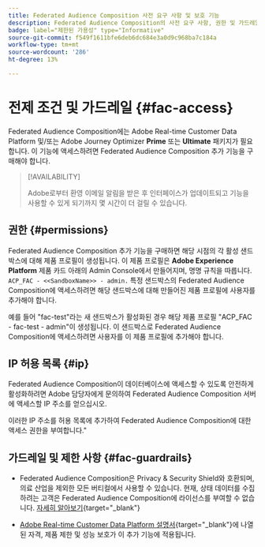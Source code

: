 ```yaml
---
title: Federated Audience Composition 사전 요구 사항 및 보호 기능
description: Federated Audience Composition의 사전 요구 사항, 권한 및 가드레일에 대해 알아봅니다.
badge: label="제한된 가용성" type="Informative"
source-git-commit: f549f1611bfe6deb6dc684e3a0d9c968ba7c184a
workflow-type: tm+mt
source-wordcount: '286'
ht-degree: 13%

---
```


# 전제 조건 및 가드레일 {#fac-access}

Federated Audience Composition에는 Adobe Real-time Customer Data Platform 및/또는 Adobe Journey Optimizer **Prime** 또는 **Ultimate** 패키지가 필요합니다. 이 기능에 액세스하려면 Federated Audience Composition 추가 기능을 구매해야 합니다.

>[!AVAILABILITY]
>
>Adobe로부터 환영 이메일 알림을 받은 후 인터페이스가 업데이트되고 기능을 사용할 수 있게 되기까지 몇 시간이 더 걸릴 수 있습니다.

## 권한 {#permissions}

Federated Audience Composition 추가 기능을 구매하면 해당 시점의 각 활성 샌드박스에 대해 제품 프로필이 생성됩니다. 이 제품 프로필은 **Adobe Experience Platform** 제품 카드 아래의 Admin Console에서 만들어지며, 명명 규칙을 따릅니다. `ACP_FAC - <<SandboxName>> - admin.` 특정 샌드박스의 Federated Audience Composition에 액세스하려면 해당 샌드박스에 대해 만들어진 제품 프로필에 사용자를 추가해야 합니다.

예를 들어 &quot;fac-test&quot;라는 새 샌드박스가 활성화된 경우 해당 제품 프로필 &quot;ACP_FAC - fac-test - admin&quot;이 생성됩니다. 이 샌드박스로 Federated Audience Composition에 액세스하려면 사용자를 이 제품 프로필에 추가해야 합니다.

## IP 허용 목록 {#ip}

Federated Audience Composition이 데이터베이스에 액세스할 수 있도록 안전하게 활성화하려면 Adobe 담당자에게 문의하여 Federated Audience Composition 서버에 액세스할 IP 주소를 얻으십시오.

이러한 IP 주소를 허용 목록에 추가하여 Federated Audience Composition에 대한 액세스 권한을 부여합니다.&quot;

## 가드레일 및 제한 사항 {#fac-guardrails}

* Federated Audience Composition은 Privacy &amp; Security Shield와 호환되며, 의료 산업을 제외한 모든 버티컬에서 사용할 수 있습니다. 현재, 상태 데이터를 수집하려는 고객은 Federated Audience Composition에 라이선스를 부여할 수 없습니다. [자세히 알아보기](https://experienceleague.adobe.com/ko/docs/events/customer-data-management-voices-recordings/governance/healthcare-shield){target="_blank"}

* [Adobe Real-time Customer Data Platform 설명서](https://experienceleague.adobe.com/ko/docs/experience-platform/profile/guardrails){target="_blank"}에 나열된 자격, 제품 제한 및 성능 보호가 이 추가 기능에 적용됩니다.
